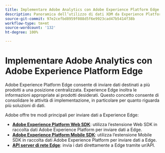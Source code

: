 ```yaml
---
title: Implementare Adobe Analytics con Adobe Experience Platform Edge
description: Panoramica dell’utilizzo di dati XDM da Experience Platform in Adobe Analytics
source-git-commit: 97e2cefbd8959f088d5f6e9923cad47b5414f38b
workflow-type: tm+mt
source-wordcount: '132'
ht-degree: 100%

---
```


# Implementare Adobe Analytics con Adobe Experience Platform Edge

Adobe Experience Platform Edge consente di inviare dati destinati a più prodotti a una posizione centralizzata. Experience Edge inoltra le informazioni appropriate ai prodotti desiderati. Questo concetto consente di consolidare le attività di implementazione, in particolare per quanto riguarda più soluzioni di dati.

Adobe offre tre modi principali per inviare dati a Experience Edge:

* **[Adobe Experience Platform Web SDK](web-sdk/overview.md)**: utilizza l’estensione Web SDK in raccolta dati Adobe Experience Platform per inviare dati a Edge.
* **[Adobe Experience Platform Mobile SDK](mobile-sdk/overview.md)**: utilizza l’estensione Mobile SDK in raccolta dati Adobe Experience Platform per inviare dati a Edge.
* **[API server di rete Edge](edge-api/overview.md)**: invia i dati direttamente a Edge tramite un’API.
